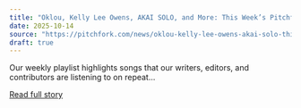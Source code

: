 ```yaml
---
title: "Oklou, Kelly Lee Owens, AKAI SOLO, and More: This Week’s Pitchfork Selects Playlist"
date: 2025-10-14
source: "https://pitchfork.com/news/oklou-kelly-lee-owens-akai-solo-this-week-pitchfork-selects-playlist"
draft: true
---
```


Our weekly playlist highlights songs that our writers, editors, and contributors are listening to on repeat...

[Read full story](https://pitchfork.com/news/oklou-kelly-lee-owens-akai-solo-this-week-pitchfork-selects-playlist)
